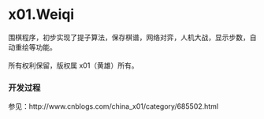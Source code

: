 # x01.Weiqi
围棋程序，初步实现了提子算法，保存棋谱，网络对弈，人机大战，显示步数，自动重绘等功能。<br /><br />
所有权利保留，版权属 x01（黄雄）所有。
<h3>开发过程</h3>
参见：http://www.cnblogs.com/china_x01/category/685502.html


